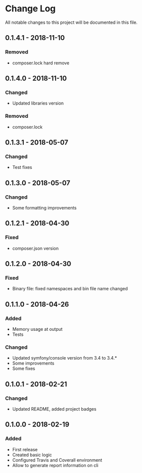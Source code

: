 # Change Log
All notable changes to this project will be documented in this file.

## 0.1.4.1 - 2018-11-10
### Removed
* composer.lock hard remove

## 0.1.4.0 - 2018-11-10
### Changed
* Updated libraries version
### Removed
* composer.lock

## 0.1.3.1 - 2018-05-07
### Changed
* Test fixes

## 0.1.3.0 - 2018-05-07
### Changed
* Some formatting improvements

## 0.1.2.1 - 2018-04-30
### Fixed
* composer.json version

## 0.1.2.0 - 2018-04-30
### Fixed
* Binary file: fixed namespaces and bin file name changed

## 0.1.1.0 - 2018-04-26
### Added
* Memory usage at output
* Tests

### Changed
* Updated symfony/console version from 3.4 to 3.4.*
* Some improvements
* Some fixes

## 0.1.0.1 - 2018-02-21
### Changed
* Updated README, added project badges


## 0.1.0.0 - 2018-02-19
### Added
* First release
* Created basic logic
* Configured Travis and Coverall environment
* Allow to generate report information on cli
